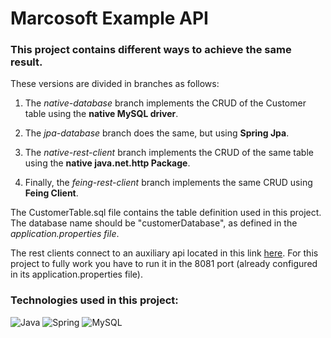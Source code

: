 # Marcosoft Example API

### This project contains different ways to achieve the same result.

These versions are divided in branches as follows:

1. The *native-database* branch implements the CRUD of the Customer table using the **native MySQL driver**.

2. The *jpa-database* branch does the same, but using **Spring Jpa**.

3. The *native-rest-client* branch implements the CRUD of the same table using the **native java.net.http Package**.

4. Finally, the *feing-rest-client* branch implements the same CRUD using **Feing Client**.

The CustomerTable.sql file contains the table definition used in this project. The database name should be "customerDatabase", as defined in the *application.properties file*.

The rest clients connect to an auxiliary api located in this link [here](https://github.com/mdstrapa/marcosoft-customer-aux-api). For this project to fully work you have to run it in the 8081 port (already configured in its application.properties file).

### Technologies used in this project:

![Java](https://img.shields.io/badge/Java-ED8B00?style=flat-square&logo=openjdk&logoColor=white)
![Spring](https://img.shields.io/badge/-Spring-6DB33F?style=flat-square&logo=spring&logoColor=white)
![MySQL](https://img.shields.io/badge/-MySQL-4479A1?style=flat-square&logo=mysql&logoColor=white)
